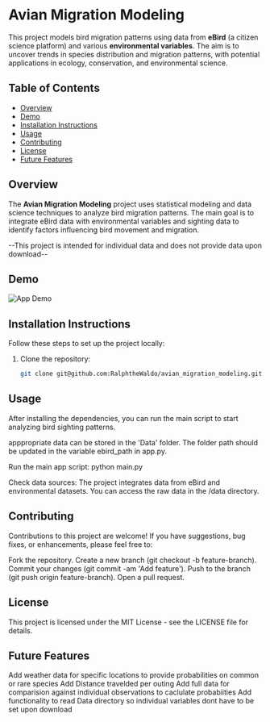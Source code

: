 # Avian Migration Modeling

This project models bird migration patterns using data from **eBird** (a citizen science platform) and various **environmental variables**. The aim is to uncover trends in species distribution and migration patterns, with potential applications in ecology, conservation, and environmental science.

## Table of Contents

- [Overview](#overview)
- [Demo](#demo)
- [Installation Instructions](#installation-instructions)
- [Usage](#usage)
- [Contributing](#contributing)
- [License](#license)
- [Future Features](#future-features)

## Overview

The **Avian Migration Modeling** project uses statistical modeling and data science techniques to analyze bird migration patterns. The main goal is to integrate eBird data with environmental variables and sighting data to identify factors influencing bird movement and migration.

--This project is intended for individual data and does not provide data upon download--

## Demo

![App Demo](Assets/demo.gif)


## Installation Instructions

Follow these steps to set up the project locally:

1. Clone the repository:
   ```bash
   git clone git@github.com:RalphtheWaldo/avian_migration_modeling.git

## Usage

After installing the dependencies, you can run the main script to start analyzing bird sighting patterns.

apppropriate data can be stored in the 'Data' folder. The folder path should be updated in the variable ebird_path in app.py.

Run the main app script:
python main.py

Check data sources:
The project integrates data from eBird and environmental datasets. You can access the raw data in the /data directory.

## Contributing

Contributions to this project are welcome! If you have suggestions, bug fixes, or enhancements, please feel free to:

Fork the repository.
Create a new branch (git checkout -b feature-branch).
Commit your changes (git commit -am 'Add feature').
Push to the branch (git push origin feature-branch).
Open a pull request.

## License

This project is licensed under the MIT License - see the LICENSE file for details.

## Future Features

Add weather data for specific locations to provide probabilities on common or rare species
Add Distance travelded per outing
Add full data for comparision against individual observations to caclulate probabiities
Add functionality to read Data directory so individual variables dont have to be set upon download